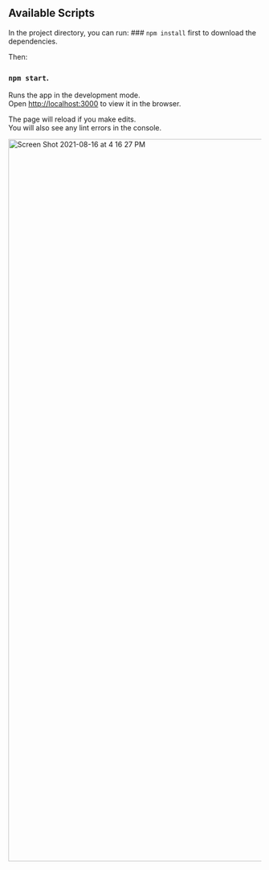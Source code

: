 ## Available Scripts

In the project directory, you can run: ### `npm install` first to download the dependencies.

Then:

### `npm start`.

Runs the app in the development mode.\
Open [http://localhost:3000](http://localhost:3000) to view it in the browser.

The page will reload if you make edits.\
You will also see any lint errors in the console.

<img width="1436" alt="Screen Shot 2021-08-16 at 4 16 27 PM" src="https://user-images.githubusercontent.com/84773526/129560971-ba36baa3-ccaf-4f65-a0d6-5bd2219bd479.png">
